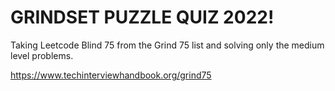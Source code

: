 # GRINDSET PUZZLE QUIZ 2022!

Taking Leetcode Blind 75 from the Grind 75 list and solving only the medium level problems.

https://www.techinterviewhandbook.org/grind75

